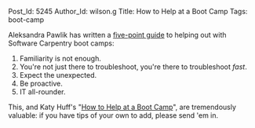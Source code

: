 Post_Id: 5245
Author_Id: wilson.g
Title: How to Help at a Boot Camp
Tags: boot-camp


<p>Aleksandra Pawlik has written a <a href="http://www.software.ac.uk/blog/2012-11-02-top-tips-helpers-software-carpentry-bootcamp">five-point guide</a> to helping out with Software Carpentry boot camps:</p>
<ol>
        <li>Familiarity is not enough.</li>
        <li>You're not just there to troubleshoot, you're there to troubleshoot <em>fast</em>.</li>
        <li>Expect the unexpected.</li>
        <li>Be proactive.</li>
        <li>IT all-rounder.</li>
</ol>
<p>This, and Katy Huff's "<a href="{{root_path}}/blog/2012/10/how-to-help-at-a-boot-camp.html">How to Help at a Boot Camp</a>", are tremendously valuable: if you have tips of your own to add, please send 'em in.</p>


